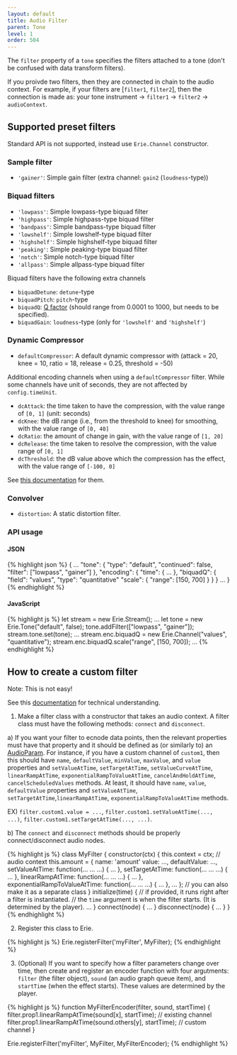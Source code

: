 ```yaml
---
layout: default
title: Audio Filter
parent: Tone
level: 1
order: 504
---
```


The `filter` property of a `tone` specifies the filters attached to a tone (don't be confused with data transform filters).

If you proivde two filters, then they are connected in chain to the audio context.
For example, if your filters are [`filter1`, `filter2`], then the connection is made as: your tone instrument -> `filter1` -> `filter2` -> `audioContext`.

## Supported preset filters
Standard API is not supported, instead use `Erie.Channel` constructor.

### Sample filter

- `'gainer'`: Simple gain filter (extra channel: `gain2` (`loudness`-type))

### Biquad filters

- `'lowpass'`: Simple lowpass-type biquad filter
- `'highpass'`: Simple highpass-type biquad filter
- `'bandpass'`: Simple bandpass-type biquad filter
- `'lowshelf'`: Simple lowshelf-type biquad filter
- `'highshelf'`: Simple highshelf-type biquad filter
- `'peaking'`: Simple peaking-type biquad filter
- `'notch'`: Simple notch-type biquad filter
- `'allpass'`: Simple allpass-type biquad filter

Biquad filters have the following extra channels

- `biquadDetune`: `detune`-type
- `biquadPitch`: `pitch`-type
- `biquadQ`: [Q factor](https://en.wikipedia.org/wiki/Q_factor) (should range from 0.0001 to 1000, but needs to be specified).
- `biquadGain`: `loudness`-type (only for `'lowshelf'` and `'highshelf'`)

### Dynamic Compressor

- `defaultCompressor`: A default dynamic compressor with (attack = 20, knee = 10, ratio = 18, release = 0.25, threshold = -50)

Additional encoding channels when using a `defaultCompressor` filter. 
While some channels have unit of seconds, they are not affected by `config.timeUnit`.

- `dcAttack`: the time taken to have the compression, with the value range of `[0, 1]` (unit: seconds)
- `dcKnee`: the dB range (i.e., from the threshold to knee) for smoothing, with the value range of `[0, 40]`
- `dcRatio`: the amount of change in gain, with the value range of `[1, 20]`
- `dcRelease`: the time taken to resolve the compression, with the value range of `[0, 1]`
- `dcThreshold`: the dB value above which the compression has the effect, with the value range of `[-100, 0]`

See [this documentation](https://developer.mozilla.org/en-US/docs/Web/API/DynamicsCompressorNode) for them.

### Convolver

- `distortion`: A static distortion filter.

### API usage

<code-groups>
<code-group>
<h4>JSON</h4>
{% highlight json %}
{
  ...
  "tone": {
    "type": "default",
    "continued": false,
    "filter": ["lowpass", "gainer"]
  },
  "encoding": {
    "time": { ... },
    "biquadQ": {
      "field": "values",
      "type": "quantitative"
      "scale": {
        "range": [150, 700]
      }
    }
  }
  ...
}
{% endhighlight %}
</code-group>
<code-group>
<h4>JavaScript</h4>
{% highlight js %}
let stream = new Erie.Stream();
...
let tone = new Erie.Tone("default", false);
tone.addFilter(["lowpass", "gainer"]);
stream.tone.set(tone);
...
stream.enc.biquadQ = new Erie.Channel("values", "quantitative");
stream.enc.biquadQ.scale("range", [150, 700]);
...
{% endhighlight %}
</code-group>
</code-groups>

## How to create a custom filter

Note: This is not easy!

See this [documentation](https://developer.mozilla.org/en-US/docs/Web/API/Web_Audio_API/Advanced_techniques) for technical understanding.

1. Make a filter class with a constructor that takes an audio context.
A filter class must have the following methods: `connect` and `disconnect`.

a) If you want your filter to ecnode data points, then the relevant properties must have that property and it should be defined as (or similarly to) an [AudioParam](https://developer.mozilla.org/en-US/docs/Web/API/AudioParam).
For instance, if you have a custom channel of `custom1`,
then this should have `name`, `defaultValue`, `minValue`, `maxValue`, and `value` properties and
`setValueAtTime`, `setTargetAtTime`, `setValueCurveAtTime`, `linearRampAtTime`, `exponentialRampToValueAtTime`, `cancelAndHoldAtTime`, `cancelScheduledValues` methods.
At least, it should have `name`, `value`, `defaultValue` properties and `setValueAtTime`, `setTargetAtTime`,`linearRampAtTime`, `exponentialRampToValueAtTime` methods.

EX) `filter.custom1.value = ...`, `filter.custom1.setValueAtTime(..., ...)`, `filter.custom1.setTargetAtTime(..., ...)`.

b) The `connect` and `disconnect` methods should be properly connect/disconnect audio nodes.

{% highlight js %}
class MyFilter {
  constructor(ctx) {
    this.context = ctx; // audio context
    this.amount = {
      name: 'amount'
      value: ...,
      defaultValue: ...,
      setValueAtTime: function(... ... ...) { ... },
      setTargetAtTime: function(... ... ...) { ... },
      linearRampAtTime:  function(... ... ...) { ... },
      exponentialRampToValueAtTime: function(... ... ...) { ... },
      ...
    }; // you can also make it as a separate class
  }
  initialize(time) {
    // if provided, it runs right after a filter is instantiated.
    // the `time` argument is when the filter starts. (It is determined by the player).
    ...
  }
  connect(node) {
    ...
  }
  disconnect(node) {
    ...
  }
}
{% endhighlight %}

2. Register this class to Erie.

{% highlight js %}
Erie.registerFilter('myFilter', MyFilter);
{% endhighlight %}

3. (Optional) If you want to specify how a filter parameters change over time,
then create and register an encoder function with four argutments: `filter` (the filter object),
`sound` (an audio graph queue item), and `startTime` (when the effect starts).
These values are determined by the player.

{% highlight js %}
function MyFilterEncoder(filter, sound, startTime) {
  filter.prop1.linearRampAtTime(sound[x], startTime); // existing channel
  filter.prop1.linearRampAtTime(sound.others[y], startTime); // custom channel
}

Erie.registerFilter('myFilter', MyFilter, MyFilterEncoder);
{% endhighlight %}
